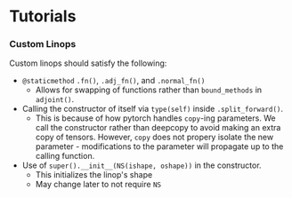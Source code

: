 # Tutorials

### Custom Linops
Custom linops should satisfy the following:
- `@staticmethod` `.fn()`, `.adj_fn()`, and `.normal_fn()`
  - Allows for swapping of functions rather than `bound_methods` in `adjoint()`.
- Calling the constructor of itself via `type(self)` inside `.split_forward()`.
  - This is because of how pytorch handles `copy`-ing parameters. We call the
    constructor rather than deepcopy to avoid making an extra copy of tensors.
    However, `copy` does not propery isolate the new parameter - modifications
    to the parameter will propagate up to the calling function.
- Use of `super().__init__(NS(ishape, oshape))` in the constructor.
  - This initializes the linop's shape
  - May change later to not require `NS`

